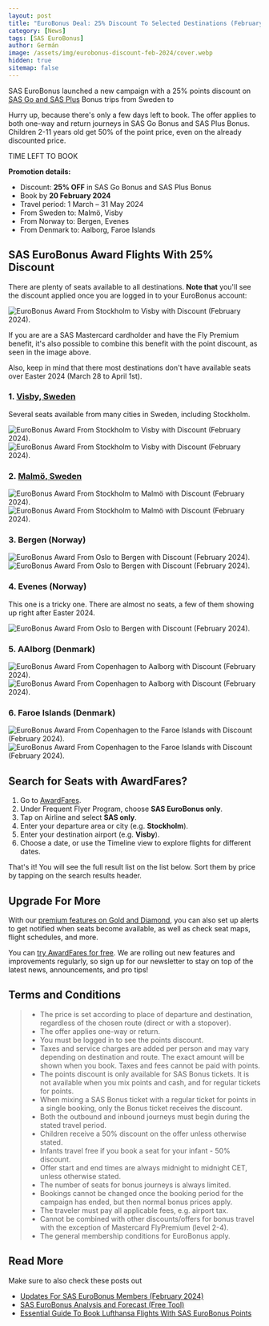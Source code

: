 ```yaml
---
layout: post
title: "EuroBonus Deal: 25% Discount To Selected Destinations (February 2024)"
category: [News]
tags: [SAS EuroBonus]
author: Germán
image: /assets/img/eurobonus-discount-feb-2024/cover.webp
hidden: true
sitemap: false
---
```


SAS EuroBonus launched a new campaign with a 25% points discount on [SAS Go and SAS Plus](https://flysas.com/) Bonus trips from Sweden to

Hurry up, because there's only a few days left to book. The offer applies to both one-way and return journeys in SAS Go Bonus and SAS Plus Bonus. Children 2-11 years old get 50% of the point price, even on the already discounted price.

<div data-countdown="2024-02-20T11:59:00.000+02:00">
  TIME LEFT TO BOOK
</div>

**Promotion details:**

* Discount: **25% OFF** in SAS Go Bonus and SAS Plus Bonus
* Book by **20 February 2024**
* Travel period: 1 March – 31 May 2024
* From Sweden to: Malmö, Visby
* From Norway to: Bergen, Evenes
* From Denmark to: Aalborg, Faroe Islands

## SAS EuroBonus Award Flights With 25% Discount

There are plenty of seats available to all destinations. **Note that** you'll see the discount applied once you are logged in to your EuroBonus account:

<img src="../assets/img/eurobonus-discount-feb-2024/arn-vby-sas.webp" alt="EuroBonus Award From Stockholm to Visby with Discount (February 2024)." />

If you are are a SAS Mastercard cardholder and have the Fly Premium benefit, it's also possible to combine this benefit with the point discount, as seen in the image above.

Also, keep in mind that there most destinations don't have available seats over Easter 2024 (March 28 to April 1st).

### 1. [Visby, Sweden](https://awardfares.com/search?country:SE.VBY.;a:SK;z:sas)

Several seats available from many cities in Sweden, including Stockholm.

<img src="../assets/img/eurobonus-discount-feb-2024/arn-vby-timeline.webp" alt="EuroBonus Award From Stockholm to Visby with Discount (February 2024)." />

<img src="../assets/img/eurobonus-discount-feb-2024/arn-vby.webp" alt="EuroBonus Award From Stockholm to Visby with Discount (February 2024)." />

### 2. [Malmö, Sweden](https://awardfares.com/search?country:SE.MMX.;a:SK;z:sas)

<img src="../assets/img/eurobonus-discount-feb-2024/arn-mmx-timeline.webp" alt="EuroBonus Award From Stockholm to Malmö with Discount (February 2024)." />

<img src="../assets/img/eurobonus-discount-feb-2024/arn-mmx.webp" alt="EuroBonus Award From Stockholm to Malmö with Discount (February 2024)." />

### 3. Bergen (Norway)

<img src="../assets/img/eurobonus-discount-feb-2024/osl-bgo-timeline.webp" alt="EuroBonus Award From Oslo to Bergen with Discount (February 2024)." />

<img src="../assets/img/eurobonus-discount-feb-2024/osl-bgo.webp" alt="EuroBonus Award From Oslo to Bergen with Discount (February 2024)." />

### 4. Evenes (Norway)

This one is a tricky one. There are almost no seats, a few of them showing up right after Easter 2024.

<img src="../assets/img/eurobonus-discount-feb-2024/osl-eve-timeline.webp" alt="EuroBonus Award From Oslo to Bergen with Discount (February 2024)." />

### 5. AAlborg (Denmark)

<img src="../assets/img/eurobonus-discount-feb-2024/cph-aal-timeline.webp" alt="EuroBonus Award From Copenhagen to Aalborg with Discount (February 2024)." />

<img src="../assets/img/eurobonus-discount-feb-2024/cph-aal.webp" alt="EuroBonus Award From Copenhagen to Aalborg with Discount (February 2024)." />

### 6. Faroe Islands (Denmark)

<img src="../assets/img/eurobonus-discount-feb-2024/cph-fae-timeline.webp" alt="EuroBonus Award From Copenhagen to the Faroe Islands with Discount (February 2024)." />

<img src="../assets/img/eurobonus-discount-feb-2024/cph-fae.webp" alt="EuroBonus Award From Copenhagen to the Faroe Islands with Discount (February 2024)." />

## Search for Seats with AwardFares?

1. Go to [AwardFares](https://awardfares.com/signup).
2. Under Frequent Flyer Program, choose **SAS EuroBonus only**.
3. Tap on Airline and select **SAS only**.
4. Enter your departure area or city (e.g. **Stockholm**).
5. Enter your destination airport (e.g. **Visby**).
6. Choose a date, or use the Timeline view to explore flights for different dates.

That's it! You will see the full result list on the list below. Sort them by price by tapping on the search results header.

## Upgrade For More

With our [premium features on Gold and Diamond](https://awardfares.com/pricing), you can also set up alerts to get notified when seats become available, as well as check seat maps, flight schedules, and more.

You can [try AwardFares for free](https://awardfares.com/). We are rolling out new features and improvements regularly, so sign up for our newsletter to stay on top of the latest news, announcements, and pro tips!

## Terms and Conditions

> - The price is set according to place of departure and destination, regardless of the chosen route (direct or with a stopover).
> - The offer applies one-way or return.
> - You must be logged in to see the points discount.
> - Taxes and service charges are added per person and may vary depending on destination and route. The exact amount will be shown when you book. Taxes and fees cannot be paid with points.
> - The points discount is only available for SAS Bonus tickets. It is not available when you mix points and cash, and for regular tickets for points.
> - When mixing a SAS Bonus ticket with a regular ticket for points in a single booking, only the Bonus ticket receives the discount.
> - Both the outbound and inbound journeys must begin during the stated travel period.
> - Children receive a 50% discount on the offer unless otherwise stated.
> - Infants travel free if you book a seat for your infant - 50% discount.
> - Offer start and end times are always midnight to midnight CET, unless otherwise stated.
> - The number of seats for bonus journeys is always limited.
> - Bookings cannot be changed once the booking period for the campaign has ended, but then normal bonus prices apply.
> - The traveler must pay all applicable fees, e.g. airport tax.
> - Cannot be combined with other discounts/offers for bonus travel with the exception of Mastercard FlyPremium (level 2-4).
> - The general membership conditions for EuroBonus apply.

## Read More

Make sure to also check these posts out

- [Updates For SAS EuroBonus Members (February 2024)](https://blog.awardfares.com/eurobonus-updates-feb-2024/)
- [SAS EuroBonus Analysis and Forecast (Free Tool)](https://blog.awardfares.com/eurobonus-analysis-and-forecast/)
- [Essential Guide To Book Lufthansa Flights With SAS EuroBonus Points](https://blog.awardfares.com/lufthansa-with-eurobonus-guide/)

<script src="/assets/js/countdown.js"></script> 